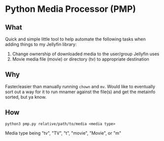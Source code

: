 # Python Media Processor (PMP)

## What
Quick and simple little tool to help automate the following tasks when adding things to my Jellyfin library:

1. Change ownership of downloaded media to the user/group Jellyfin uses
2. Movie media file (movie) or directory (tv) to appropriate destination


## Why
Faster/easier than manually running `chown` and `mv`. Would like to eventually sort out a way for it to run mnamer against the file(s) and get the metainfo sorted, but ya know.

## How
`python3 pmp.py relative/path/to/media <media type>`

Media type being "tv", "TV", "t", "movie", "Movie", or "m"
